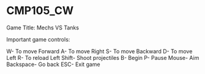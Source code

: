 # CMP105_CW


Game Title: Mechs VS Tanks


Important game controls: 

W- To move Forward
A- To move Right
S- To move Backward
D- To move Left
R- To reload
Left Shift- Shoot projectiles
B- Begin
P- Pause
Mouse- Aim
Backspace- Go back
ESC- Exit game



